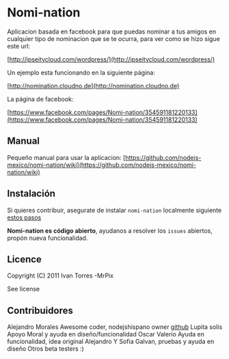 # Nomi-nation

Aplicacion basada en facebook para que puedas nominar a tus amigos en cualquier tipo de nominacion que se te ocurra, para ver como se hizo sigue este url:

 [http://ipseitycloud.com/wordpress/](http://ipseitycloud.com/wordpress/)

Un ejemplo esta funcionando en la siguiente página:
 
 [http://nomination.cloudno.de](http://nomination.cloudno.de)

La página de facebook:

 [https://www.facebook.com/pages/Nomi-nation/354591181220133](https://www.facebook.com/pages/Nomi-nation/354591181220133)


## Manual

Pequeño manual para usar la aplicacion:
 [https://github.com/nodejs-mexico/nomi-nation/wiki](https://github.com/nodejs-mexico/nomi-nation/wiki)


## Instalación

Si quieres contribuir, asegurate de instalar `nomi-nation` localmente siguiente [estos pasos](https://github.com/nodejs-mexico/nomi-nation/wiki/Instalando-nomi-nation-Localmente)

**Nomi-nation es código abierto**, ayudanos a resolver los `issues` abiertos, propón nueva funcionalidad.

## Licence

  Copyright (C) 2011  Ivan Torres -MrPix

  See license

## Contribuidores

  Alejandro Morales Awesome coder, nodejshispano owner [github](https://github.com/alejandromg)
  Lupita solis Apoyo Moral y ayuda en diseño/funcionalidad
  Oscar Valerio Ayuda en funcionalidad, idea original
  Alejandro Y Sofia Galvan, pruebas y ayuda en diseño
  Otros beta testers :)